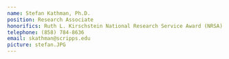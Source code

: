 ```yaml
---
name: Stefan Kathman, Ph.D.
position: Research Associate
honorifics: Ruth L. Kirschstein National Research Service Award (NRSA) Postdoctoral Fellows (F32)
telephone: (858) 784-8636
email: skathman@scripps.edu
picture: stefan.JPG
---
```


